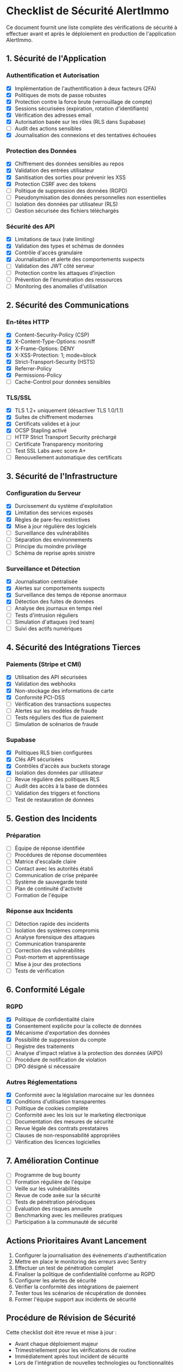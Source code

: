 

# Checklist de Sécurité AlertImmo

Ce document fournit une liste complète des vérifications de sécurité à effectuer avant et après le déploiement en production de l'application AlertImmo.

## 1. Sécurité de l'Application

### Authentification et Autorisation

- [x] Implémentation de l'authentification à deux facteurs (2FA)
- [x] Politiques de mots de passe robustes
- [x] Protection contre la force brute (verrouillage de compte)
- [x] Sessions sécurisées (expiration, rotation d'identifiants)
- [x] Vérification des adresses email
- [x] Autorisation basée sur les rôles (RLS dans Supabase)
- [ ] Audit des actions sensibles
- [x] Journalisation des connexions et des tentatives échouées

### Protection des Données

- [x] Chiffrement des données sensibles au repos
- [x] Validation des entrées utilisateur
- [x] Sanitisation des sorties pour prévenir les XSS
- [x] Protection CSRF avec des tokens
- [ ] Politique de suppression des données (RGPD)
- [ ] Pseudonymisation des données personnelles non essentielles
- [ ] Isolation des données par utilisateur (RLS)
- [ ] Gestion sécurisée des fichiers téléchargés

### Sécurité des API

- [x] Limitations de taux (rate limiting)
- [x] Validation des types et schémas de données
- [x] Contrôle d'accès granulaire
- [x] Journalisation et alerte des comportements suspects
- [ ] Validation des JWT côté serveur
- [ ] Protection contre les attaques d'injection
- [ ] Prévention de l'énumération des ressources
- [ ] Monitoring des anomalies d'utilisation

## 2. Sécurité des Communications

### En-têtes HTTP

- [x] Content-Security-Policy (CSP)
- [x] X-Content-Type-Options: nosniff
- [x] X-Frame-Options: DENY
- [x] X-XSS-Protection: 1; mode=block
- [x] Strict-Transport-Security (HSTS)
- [x] Referrer-Policy
- [x] Permissions-Policy
- [ ] Cache-Control pour données sensibles

### TLS/SSL

- [x] TLS 1.2+ uniquement (désactiver TLS 1.0/1.1)
- [x] Suites de chiffrement modernes
- [x] Certificats valides et à jour
- [x] OCSP Stapling activé
- [ ] HTTP Strict Transport Security préchargé
- [ ] Certificate Transparency monitoring
- [ ] Test SSL Labs avec score A+
- [ ] Renouvellement automatique des certificats

## 3. Sécurité de l'Infrastructure

### Configuration du Serveur

- [x] Durcissement du système d'exploitation
- [x] Limitation des services exposés
- [x] Règles de pare-feu restrictives
- [x] Mise à jour régulière des logiciels
- [ ] Surveillance des vulnérabilités
- [ ] Séparation des environnements
- [ ] Principe du moindre privilège
- [ ] Schéma de reprise après sinistre

### Surveillance et Détection

- [x] Journalisation centralisée
- [x] Alertes sur comportements suspects
- [x] Surveillance des temps de réponse anormaux
- [x] Détection des fuites de données
- [ ] Analyse des journaux en temps réel
- [ ] Tests d'intrusion réguliers
- [ ] Simulation d'attaques (red team)
- [ ] Suivi des actifs numériques

## 4. Sécurité des Intégrations Tierces

### Paiements (Stripe et CMI)

- [x] Utilisation des API sécurisées
- [x] Validation des webhooks
- [x] Non-stockage des informations de carte
- [x] Conformité PCI-DSS
- [ ] Vérification des transactions suspectes
- [ ] Alertes sur les modèles de fraude
- [ ] Tests réguliers des flux de paiement
- [ ] Simulation de scénarios de fraude

### Supabase

- [x] Politiques RLS bien configurées
- [x] Clés API sécurisées
- [x] Contrôles d'accès aux buckets storage
- [x] Isolation des données par utilisateur
- [ ] Revue régulière des politiques RLS
- [ ] Audit des accès à la base de données
- [ ] Validation des triggers et fonctions
- [ ] Test de restauration de données

## 5. Gestion des Incidents

### Préparation

- [ ] Équipe de réponse identifiée
- [ ] Procédures de réponse documentées
- [ ] Matrice d'escalade claire
- [ ] Contact avec les autorités établi
- [ ] Communication de crise préparée
- [ ] Système de sauvegarde testé
- [ ] Plan de continuité d'activité
- [ ] Formation de l'équipe

### Réponse aux Incidents

- [ ] Détection rapide des incidents
- [ ] Isolation des systèmes compromis
- [ ] Analyse forensique des attaques
- [ ] Communication transparente
- [ ] Correction des vulnérabilités
- [ ] Post-mortem et apprentissage
- [ ] Mise à jour des protections
- [ ] Tests de vérification

## 6. Conformité Légale

### RGPD

- [x] Politique de confidentialité claire
- [x] Consentement explicite pour la collecte de données
- [x] Mécanisme d'exportation des données
- [x] Possibilité de suppression du compte
- [ ] Registre des traitements
- [ ] Analyse d'impact relative à la protection des données (AIPD)
- [ ] Procédure de notification de violation
- [ ] DPO désigné si nécessaire

### Autres Réglementations

- [x] Conformité avec la législation marocaine sur les données
- [x] Conditions d'utilisation transparentes
- [ ] Politique de cookies complète
- [ ] Conformité avec les lois sur le marketing électronique
- [ ] Documentation des mesures de sécurité
- [ ] Revue légale des contrats prestataires
- [ ] Clauses de non-responsabilité appropriées
- [ ] Vérification des licences logicielles

## 7. Amélioration Continue

- [ ] Programme de bug bounty
- [ ] Formation régulière de l'équipe
- [ ] Veille sur les vulnérabilités
- [ ] Revue de code axée sur la sécurité
- [ ] Tests de pénétration périodiques
- [ ] Évaluation des risques annuelle
- [ ] Benchmarking avec les meilleures pratiques
- [ ] Participation à la communauté de sécurité

## Actions Prioritaires Avant Lancement

1. Configurer la journalisation des événements d'authentification
2. Mettre en place le monitoring des erreurs avec Sentry
3. Effectuer un test de pénétration complet
4. Finaliser la politique de confidentialité conforme au RGPD
5. Configurer les alertes de sécurité
6. Vérifier la conformité des intégrations de paiement
7. Tester tous les scénarios de récupération de données
8. Former l'équipe support aux incidents de sécurité

## Procédure de Révision de Sécurité

Cette checklist doit être revue et mise à jour :
- Avant chaque déploiement majeur
- Trimestriellement pour les vérifications de routine
- Immédiatement après tout incident de sécurité
- Lors de l'intégration de nouvelles technologies ou fonctionnalités
